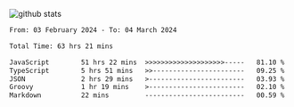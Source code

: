 
![github stats](https://github-readme-stats.vercel.app/api?username=realmahd1&show_icons=true&theme=codeSTACKr&hide_rank=true&count_private=true)

<!--START_SECTION:waka-->

```txt
From: 03 February 2024 - To: 04 March 2024

Total Time: 63 hrs 21 mins

JavaScript        51 hrs 22 mins  >>>>>>>>>>>>>>>>>>>>-----   81.10 %
TypeScript        5 hrs 51 mins   >>-----------------------   09.25 %
JSON              2 hrs 29 mins   >------------------------   03.93 %
Groovy            1 hr 19 mins    >------------------------   02.10 %
Markdown          22 mins         -------------------------   00.59 %
```

<!--END_SECTION:waka-->
